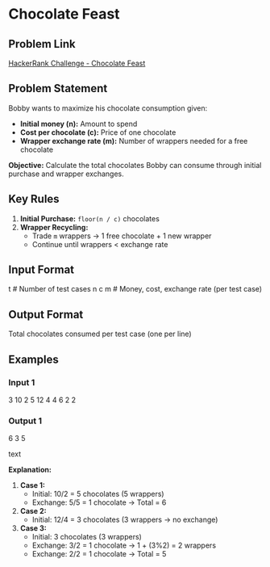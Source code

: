 # Chocolate Feast

## Problem Link
[HackerRank Challenge - Chocolate Feast](https://www.hackerrank.com/contests/mountblue-technologies/challenges/chocolate-feast)

## Problem Statement
Bobby wants to maximize his chocolate consumption given:
- **Initial money (n):** Amount to spend
- **Cost per chocolate (c):** Price of one chocolate
- **Wrapper exchange rate (m):** Number of wrappers needed for a free chocolate

**Objective:** Calculate the total chocolates Bobby can consume through initial purchase and wrapper exchanges.

## Key Rules
1. **Initial Purchase:** `floor(n / c)` chocolates
2. **Wrapper Recycling:** 
   - Trade `m` wrappers → 1 free chocolate + 1 new wrapper
   - Continue until wrappers < exchange rate

## Input Format
t # Number of test cases
n c m # Money, cost, exchange rate (per test case)


## Output Format
Total chocolates consumed per test case (one per line)

## Examples
### Input 1
3
10 2 5
12 4 4
6 2 2

### Output 1
6
3
5

text

**Explanation:**
1. **Case 1:** 
   - Initial: $10/$2 = 5 chocolates (5 wrappers)
   - Exchange: 5/5 = 1 chocolate → Total = 6
2. **Case 2:**
   - Initial: $12/$4 = 3 chocolates (3 wrappers → no exchange)
3. **Case 3:**
   - Initial: 3 chocolates (3 wrappers)
   - Exchange: 3/2 = 1 chocolate → 1 + (3%2) = 2 wrappers
   - Exchange: 2/2 = 1 chocolate → Total = 5